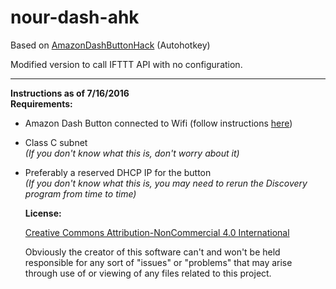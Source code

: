 # nour-dash-ahk

Based on [AmazonDashButtonHack](https://github.com/fiveseven808/AmazonDashButtonHack) (Autohotkey)

Modified version to call IFTTT API with no configuration.


-----------------------------------------------------
**Instructions as of 7/16/2016**  
**Requirements:**  

  * Amazon Dash Button connected to Wifi (follow instructions [here](http://www.instructables.com/id/Amazon-Dash-Button-Hack/))  
  * Class C subnet  
    *(If you don't know what this is, don't worry about it)*
  * Preferably a reserved DHCP IP for the button  
    *(If you don't know what this is, you may need to rerun the Discovery program from time to time)*

    **License:**

    [Creative Commons Attribution-NonCommercial 4.0 International ](https://creativecommons.org/licenses/by-nc/4.0/)  

    Obviously the creator of this software can't and won't be held responsible for any sort of "issues" or "problems" that may arise through use of or viewing of any files related to this project. 
